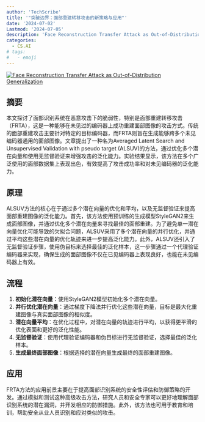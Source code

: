 ```yaml
---
author: 'TechScribe'
title: '"突破边界：面部重建转移攻击的新策略与应用"'
date: '2024-07-02'
Lastmod: '2024-07-05'
description: 'Face Reconstruction Transfer Attack as Out-of-Distribution Generalization'
categories:
  - CS.AI
# tags:
#   - emoji
---
```


[![Face Reconstruction Transfer Attack as Out-of-Distribution Generalization](https://arxiv-research-1301205113.cos.ap-guangzhou.myqcloud.com/images/2407.02403v1.pdf_0.jpg)](https://arxiv.org/abs/2407.02403v1)

## 摘要

本文探讨了面部识别系统在恶意攻击下的脆弱性，特别是面部重建转移攻击（FRTA），这是一种能够在未见过的编码器上成功重建面部图像的攻击方式。传统的面部重建攻击主要针对特定的目标编码器，而FRTA则旨在生成能够跨多个未见编码器通用的面部图像。文章提出了一种名为Averaged Latent Search and Unsupervised Validation with pseudo target (ALSUV)的方法，通过优化多个潜在向量和使用无监督验证来增强攻击的泛化能力。实验结果显示，该方法在多个广泛使用的面部数据集上表现出色，有效提高了攻击成功率和对未见编码器的泛化能力。<!--more-->

## 原理

ALSUV方法的核心在于通过多个潜在向量的优化和平均，以及无监督验证来提高面部重建图像的泛化能力。首先，该方法使用预训练的生成模型StyleGAN2来生成面部图像，并通过优化多个潜在向量来寻找最佳的面部重建。为了避免单一潜在向量优化可能导致的欠拟合问题，ALSUV采用了多个潜在向量的并行优化，并通过平均这些潜在向量的优化轨迹来进一步提高泛化能力。此外，ALSUV还引入了无监督验证步骤，使用伪目标来选择最佳的泛化样本，这一步骤通过一个代理验证编码器来实现，确保生成的面部图像不仅在已见编码器上表现良好，也能在未见编码器上有效。

## 流程

1. **初始化潜在向量**：使用StyleGAN2模型初始化多个潜在向量。
2. **并行优化潜在向量**：通过梯度下降法并行优化这些潜在向量，目标是最大化重建图像与真实面部图像的相似度。
3. **潜在向量平均**：在优化过程中，对潜在向量的轨迹进行平均，以获得更平滑的优化表面和更好的泛化性能。
4. **无监督验证**：使用代理验证编码器和伪目标进行无监督验证，选择最佳的泛化样本。
5. **生成最终面部图像**：根据选择的潜在向量生成最终的面部重建图像。

## 应用

FRTA方法的应用前景主要在于提高面部识别系统的安全性评估和防御策略的开发。通过模拟和测试这种高级攻击方法，研究人员和安全专家可以更好地理解面部识别系统的潜在漏洞，并开发相应的防御措施。此外，该方法也可用于教育和培训，帮助安全从业人员识别和应对类似的攻击。